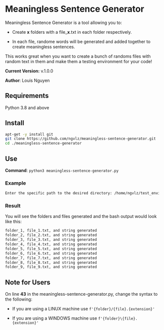 # Meaningless Sentence Generator

Meaningless Sentence Generator is a tool allowing you to:

* Create **x** folders with a file_**x**.txt in each folder respectively.

* In each file, randome words will be generated and added together to create meaningless sentences.

This works great when you want to create a bunch of randoms files with random text in them and make them a testing environment for your code!

**Current Version:** v.1.0.0

**Author**: Louis Nguyen

## Requirements

Python 3.8 and above

## Install

```bash
apt-get -y install git
git clone https://github.com/ngvlz/meaningless-sentence-generator.git
cd ./meaningless-sentence-generator
```

## Use

**Command**: `python3 meaningless-sentence-generator.py`

### Example

```bash
Enter the specific path to the desired directory: /home/ngvlz/test_environment
```

### Result

You will see the folders and files generated and the bash output would look like this:

```bash
folder_1, file_1.txt, and string generated
folder_2, file_2.txt, and string generated
folder_3, file_3.txt, and string generated
folder_4, file_4.txt, and string generated
folder_5, file_5.txt, and string generated
folder_6, file_6.txt, and string generated
folder_7, file_7.txt, and string generated
folder_8, file_8.txt, and string generated
folder_9, file_9.txt, and string generated
```

## Note for Users

On line **43** in the meaningless-sentence-generator.py, change the syntax to the following:

* If you are using a LINUX machine use `f'{folder}/{file}.{extension}'`

* If you are using a WINDOWS machine use `f'{folder}\{file}.{extension}'`
